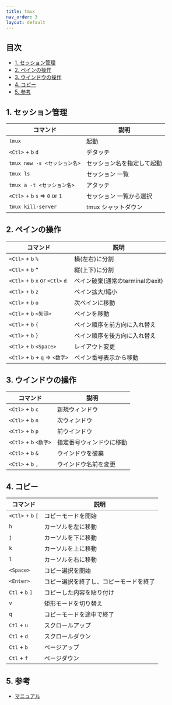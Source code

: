 ```yaml
---
title: tmux
nav_order: 3
layout: default
---
```

## 目次<!-- omit from toc -->

- [1. セッション管理](#1-セッション管理)
- [2. ペインの操作](#2-ペインの操作)
- [3. ウインドウの操作](#3-ウインドウの操作)
- [4. コピー](#4-コピー)
- [5. 参考](#5-参考)

## 1. セッション管理

| コマンド                        | 説明                       |
| ------------------------------- | -------------------------- |
| `tmux`                          | 起動                       |
| `<Ctl>` + `b` `d`               | デタッチ                   |
| `tmux new -s <セッション名>`    | セッション名を指定して起動 |
| `tmux ls`                       | セッション 一覧            |
| `tmux a -t <セッション名>`      | アタッチ                   |
| `<Ctl>` + `b` `s` => `0` or `1` | セッション 一覧から選択    |
| `tmux kill-server`              | tmux シャットダウン        |

## 2. ペインの操作

| コマンド                         | 説明                             |
| -------------------------------- | -------------------------------- |
| `<Ctl>` + `b` `%`                | 横(左右)に分割                   |
| `<Ctl>` + `b` `“`                | 縦(上下)に分割                   |
| `<Ctl>` + `b` `x` or `<Ctl>` `d` | ペイン破棄(通常のterminalのexit) |
| `<Ctl>` + `b` `z`                | ペイン拡大/縮小                  |
| `<Ctl>` + `b` `o`                | 次ペインに移動                   |
| `<Ctl>` + `b` `<矢印>`           | ペインを移動                     |
| `<Ctl>` + `b` `{`                | ペイン順序を前方向に入れ替え     |
| `<Ctl>` + `b` `}`                | ペイン順序を後方向に入れ替え     |
| `<Ctl>` + `b` `<Space>`          | レイアウト変更                   |
| `<Ctl>` + `b` + `q` => `<数字>`  | ペイン番号表示から移動           |

## 3. ウインドウの操作

| コマンド               | 説明                     |
| ---------------------- | ------------------------ |
| `<Ctl>` + `b` `c`      | 新規ウィンドウ           |
| `<Ctl>` + `b` `n`      | 次ウィンドウ             |
| `<Ctl>` + `b` `p`      | 前ウインドウ             |
| `<Ctl>` + `b` `<数字>` | 指定番号ウィンドウに移動 |
| `<Ctl>` + `b` `&`      | ウインドウを破棄         |
| `<Ctl>` + `b` `,`      | ウインドウ名前を変更     |

## 4. コピー

| コマンド          | 説明                                   |
| ----------------- | -------------------------------------- |
| `<Ctl>` + `b` `[` | コピーモードを開始                     |
| `h`               | カーソルを左に移動                     |
| `j`               | カーソルを下に移動                     |
| `k`               | カーソルを上に移動                     |
| `l`               | カーソルを右に移動                     |
| `<Space>`         | コピー選択を開始                       |
| `<Enter>`         | コピー選択を終了し、コピーモードを終了 |
| `Ctl` + `b` `]`   | コピーした内容を貼り付け               |
| `v`               | 矩形モードを切り替え                   |
| `q`               | コピーモードを途中で終了               |
| `Ctl` + `u`       | スクロールアップ                       |
| `Ctl` + `d`       | スクロールダウン                       |
| `Ctl` + `b`       | ページアップ                           |
| `Ctl` + `f`       | ページダウン                           |

## 5. 参考

- [マニュアル](https://www.man7.org/linux/man-pages/man1/tmux.1.html)
